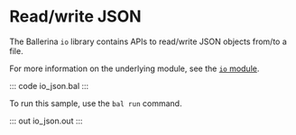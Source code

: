 # Read/write JSON

The Ballerina `io` library contains APIs to read/write JSON objects from/to a file.

For more information on the underlying module, see the [`io` module](https://lib.ballerina.io/ballerina/io/latest/).

::: code io_json.bal :::

To run this sample, use the `bal run` command.

::: out io_json.out :::